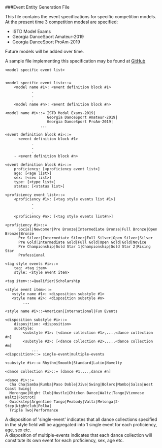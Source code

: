 ###Event Entity Generation File

This file contains the event specifications for specific competition models.  
At the present time 3 competition modesl are specified:
* ISTD Model Exams
* Georgia DanceSport Amateur-2019
* Georgia DanceSport ProAm-2019

Future models will be added over time.  

A sample file implementing this specification may be found at 
[GitHub](../tests/Common/setup-07-events.yml)


```
<model specific event list>


<model specific event list>::=
    <model name #1>: <event definition block #1>
            .
            .
            .
    <model name #n>: <event definition block #n>
    
<model name #i>::= ISTD Medal Exams-2019|
                   Georgia DanceSport Amateur-2019|
                   Georgia DanceSport ProAm-2019|
                ...
                
<event definition block #i>::= 
    - <event definition block #1>
            .
            .
            .
    - <event definition block #n>
        
<event definition block #i>::=
    proficiency: [<proficiency event list>] 
    age: [<age list>]
    sex: [<sex list>]
    type: [<type list>]
    status: [<status list>]
```

```
<proficiency event list>::=
    <proficiency #1>: [<tag style events list #1>]
            .
            .
            .
    <proficiency #n>: [<tag style events list#n>]
    
<proficiency #i>::=
      Social|Newcomer|Pre Bronze|Intermediate Bronze|Full Bronze|Open Bronze|Bronze
      Pre Silver|Intermediate Silver|Full Silver|Open Silver|Silver
      Pre Gold|Intermediate Gold|Full Gold|Open Gold|Gold|Novice
      Pre Championship|Gold Star 1|Championship|Gold Star 2|Rising Star
      Professional    
      
<tag style events #i>::=
    tag: <tag item>
    style: <style event item>
    
<tag item>::=Qualifier|Scholarship

<style event item>::=
   <style name #1>: <disposition substyle #1>
   <style name #2>: <disposition substyle #n>              
        ...

<style name #i>::=American|International|Fun Events
```

```
<disposition substyle #i>::=
    disposition: <disposition>
    substyle:
        <substyle #1>: [<dance collection #1>,...,<dance collection #n]
        <substyle #2>: [<dance collection #2>,...,<dance collection #m]
            ...
<disposition>::= single-event|multiple-events

<substyle #i>::= Rhythm|Smooth|Standard|Latin|Novelty

<dance collection #i>::= [dance #1,...,dance #n]
    
<dance #i>::=
  Cha Cha|Samba|Rumba|Paso Doble|Jive|Swing|Bolero|Mambo|Salsa|West Coast Swing|
  Merengue|Night Club|Hustle|Chicken Dance|Waltz|Tango|Viennese Waltz|Foxtrot|
  Quickstep|Argentine Tango|Peabody|Valtz|Melonga|2-Step|Nightclub|Polka|
  Triple Two|Performance
```
A disposition of 'single-event' indicates that all dance collections specified in the 
style field will be aggregated into 1 single event for each proficiency, age, sex etc.  
A disposition of multiple-events indicates that each dance collection will constitute 
its own event for each proficiency, sex, age etc. 

